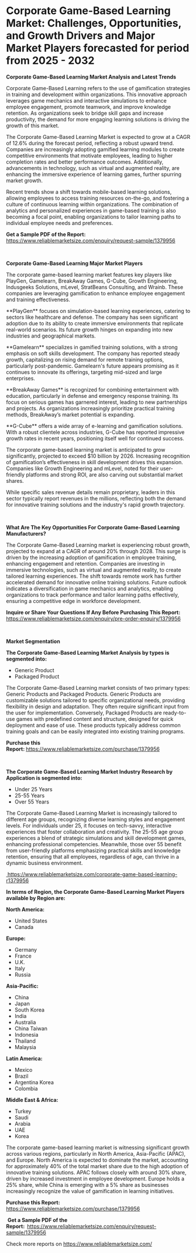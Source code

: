 <p><h1>Corporate Game-Based Learning Market: Challenges, Opportunities, and Growth Drivers and Major Market Players forecasted for period from 2025 - 2032</h1></p><p><strong>Corporate Game-Based Learning Market Analysis and Latest Trends</strong></p>
<p><p>Corporate Game-Based Learning refers to the use of gamification strategies in training and development within organizations. This innovative approach leverages game mechanics and interactive simulations to enhance employee engagement, promote teamwork, and improve knowledge retention. As organizations seek to bridge skill gaps and increase productivity, the demand for more engaging learning solutions is driving the growth of this market.</p><p>The Corporate Game-Based Learning Market is expected to grow at a CAGR of 12.6% during the forecast period, reflecting a robust upward trend. Companies are increasingly adopting gamified learning modules to create competitive environments that motivate employees, leading to higher completion rates and better performance outcomes. Additionally, advancements in technology, such as virtual and augmented reality, are enhancing the immersive experience of learning games, further spurring market growth. </p><p>Recent trends show a shift towards mobile-based learning solutions, allowing employees to access training resources on-the-go, and fostering a culture of continuous learning within organizations. The combination of analytics and personalized experiences in game-based training is also becoming a focal point, enabling organizations to tailor learning paths to individual employee needs and preferences.</p></p>
<p><strong>Get a Sample PDF of the Report:&nbsp;</strong> <a href="https://www.reliablemarketsize.com/enquiry/request-sample/1379956?utm_campaign=1103&utm_medium=2&utm_source=Github&utm_content=ia&utm_term=11032025&utm_id=corporate-game-based-learning">https://www.reliablemarketsize.com/enquiry/request-sample/1379956</a></p>
<p>&nbsp;</p>
<p><strong>Corporate Game-Based Learning Major Market Players</strong></p>
<p><p>The corporate game-based learning market features key players like PlayGen, Gamelearn, BreakAway Games, G-Cube, Growth Engineering, Indusgeeks Solutions, mLevel, StratBeans Consulting, and Wrainb. These companies are leveraging gamification to enhance employee engagement and training effectiveness.</p><p>**PlayGen** focuses on simulation-based learning experiences, catering to sectors like healthcare and defense. The company has seen significant adoption due to its ability to create immersive environments that replicate real-world scenarios. Its future growth hinges on expanding into new industries and geographical markets.</p><p>**Gamelearn** specializes in gamified training solutions, with a strong emphasis on soft skills development. The company has reported steady growth, capitalizing on rising demand for remote training options, particularly post-pandemic. Gamelearn's future appears promising as it continues to innovate its offerings, targeting mid-sized and large enterprises.</p><p>**BreakAway Games** is recognized for combining entertainment with education, particularly in defense and emergency response training. Its focus on serious games has garnered interest, leading to new partnerships and projects. As organizations increasingly prioritize practical training methods, BreakAway’s market potential is expanding.</p><p>**G-Cube** offers a wide array of e-learning and gamification solutions. With a robust clientele across industries, G-Cube has reported impressive growth rates in recent years, positioning itself well for continued success.</p><p>The corporate game-based learning market is anticipated to grow significantly, projected to exceed $10 billion by 2026. Increasing recognition of gamification’s effectiveness in skill development drives this expansion. Companies like Growth Engineering and mLevel, noted for their user-friendly platforms and strong ROI, are also carving out substantial market shares.</p><p>While specific sales revenue details remain proprietary, leaders in this sector typically report revenues in the millions, reflecting both the demand for innovative training solutions and the industry's rapid growth trajectory.</p></p>
<p>&nbsp;</p>
<p><strong>What Are The Key Opportunities For Corporate Game-Based Learning Manufacturers?</strong></p>
<p><p>The Corporate Game-Based Learning market is experiencing robust growth, projected to expand at a CAGR of around 20% through 2028. This surge is driven by the increasing adoption of gamification in employee training, enhancing engagement and retention. Companies are investing in immersive technologies, such as virtual and augmented reality, to create tailored learning experiences. The shift towards remote work has further accelerated demand for innovative online training solutions. Future outlook indicates a diversification in game mechanics and analytics, enabling organizations to track performance and tailor learning paths effectively, ensuring a competitive edge in workforce development.</p></p>
<p><strong>Inquire or Share Your Questions If Any Before Purchasing This Report:</strong> <a href="https://www.reliablemarketsize.com/enquiry/pre-order-enquiry/1379956?utm_campaign=1103&utm_medium=2&utm_source=Github&utm_content=ia&utm_term=11032025&utm_id=corporate-game-based-learning">https://www.reliablemarketsize.com/enquiry/pre-order-enquiry/1379956</a></p>
<p>&nbsp;</p>
<p><strong>Market Segmentation</strong></p>
<p><strong>The Corporate Game-Based Learning Market Analysis by types is segmented into:</strong></p>
<p><ul><li>Generic Product</li><li>Packaged Product</li></ul></p>
<p><p>The Corporate Game-Based Learning market consists of two primary types: Generic Products and Packaged Products. Generic Products are customizable solutions tailored to specific organizational needs, providing flexibility in design and adaptation. They often require significant input from the user for implementation. Conversely, Packaged Products are ready-to-use games with predefined content and structure, designed for quick deployment and ease of use. These products typically address common training goals and can be easily integrated into existing training programs.</p></p>
<p><strong>Purchase this Report:&nbsp;</strong><a href="https://www.reliablemarketsize.com/purchase/1379956?utm_campaign=1103&utm_medium=2&utm_source=Github&utm_content=ia&utm_term=11032025&utm_id=corporate-game-based-learning">https://www.reliablemarketsize.com/purchase/1379956</a></p>
<p>&nbsp;</p>
<p><strong>The Corporate Game-Based Learning Market Industry Research by Application is segmented into:</strong></p>
<p><ul><li>Under 25 Years</li><li>25-55 Years</li><li>Over 55 Years</li></ul></p>
<p><p>The Corporate Game-Based Learning Market is increasingly tailored to different age groups, recognizing diverse learning styles and engagement levels. For individuals under 25, it focuses on tech-savvy, interactive experiences that foster collaboration and creativity. The 25-55 age group experiences a blend of strategic simulations and skill development games, enhancing professional competencies. Meanwhile, those over 55 benefit from user-friendly platforms emphasizing practical skills and knowledge retention, ensuring that all employees, regardless of age, can thrive in a dynamic business environment.</p></p>
<p><a href="https://www.reliablemarketsize.com/corporate-game-based-learning-r1379956?utm_campaign=1103&utm_medium=2&utm_source=Github&utm_content=ia&utm_term=11032025&utm_id=corporate-game-based-learning">&nbsp;https://www.reliablemarketsize.com/corporate-game-based-learning-r1379956</a></p>
<p><strong>In terms of Region, the Corporate Game-Based Learning Market Players available by Region are:</strong></p>
<p>
    <p> <strong> North America: </strong>
        <ul>
            <li>United States</li>
            <li>Canada</li>
        </ul>
        </p> 
    <p> <strong> Europe: </strong>
        <ul>
            <li>Germany</li>
            <li>France</li>
            <li>U.K.</li>
            <li>Italy</li>
            <li>Russia</li>
        </ul>
        </p> 
    <p> <strong> Asia-Pacific: </strong>
        <ul>
            <li>China</li>
            <li>Japan</li>
            <li>South Korea</li>
            <li>India</li>
            <li>Australia</li>
            <li>China Taiwan</li>
            <li>Indonesia</li>
            <li>Thailand</li>
            <li>Malaysia</li>
        </ul>
        </p> 
    <p> <strong> Latin America: </strong>
        <ul>
            <li>Mexico</li>
            <li>Brazil</li>
            <li>Argentina Korea</li>
            <li>Colombia</li>
        </ul>
        </p> 
    <p> <strong> Middle East & Africa: </strong>
        <ul>
            <li>Turkey</li>
            <li>Saudi</li>
            <li>Arabia</li>
            <li>UAE</li>
            <li>Korea</li>
        </ul>
    </p>
    </p>
<p><p>The corporate game-based learning market is witnessing significant growth across various regions, particularly in North America, Asia-Pacific (APAC), and Europe. North America is expected to dominate the market, accounting for approximately 40% of the total market share due to the high adoption of innovative training solutions. APAC follows closely with around 30% share, driven by increased investment in employee development. Europe holds a 25% share, while China is emerging with a 5% share as businesses increasingly recognize the value of gamification in learning initiatives.</p></p>
<p><strong>Purchase this Report: </strong><a href="https://www.reliablemarketsize.com/purchase/1379956?utm_campaign=1103&utm_medium=2&utm_source=Github&utm_content=ia&utm_term=11032025&utm_id=corporate-game-based-learning">https://www.reliablemarketsize.com/purchase/1379956</a></p>
<p>&nbsp;<strong>Get a Sample PDF of the Report:&nbsp;&nbsp;</strong><a href="https://www.reliablemarketsize.com/enquiry/request-sample/1379956?utm_campaign=1103&utm_medium=2&utm_source=Github&utm_content=ia&utm_term=11032025&utm_id=corporate-game-based-learning">https://www.reliablemarketsize.com/enquiry/request-sample/1379956</a></p>
<p><strong></strong></p>
<p>Check more reports on <a href="https://www.reliablemarketsize.com/?utm_campaign=1103&utm_medium=2&utm_source=Github&utm_content=ia&utm_term=11032025&utm_id=corporate-game-based-learning">https://www.reliablemarketsize.com/</a></p>
